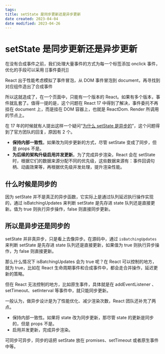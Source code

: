```yaml
---
tags:
title: setState 是同步更新还是异步更新
date created: 2023-04-04
date modified: 2023-04-26
---
```


# setState 是同步更新还是异步更新

在没有合成事件之前，我们处理大量事件的方式为每一个标签添加 onclick 事件，优化的手段可以采用 [[事件委托]]

React 出于性能考虑模拟了事件冒泡，从 DOM 事件冒泡到 document，再寻找到对应组件造出了合成事件

所以这就造成了，在一个页面中，只能有一个版本的 React。如果有多个版本，事件就乱套了。值得一提的是，这个问题在 React 17 中得到了解决，事件委托不再挂在 document 上，而是挂在 DOM 容器上，也就是 ReactDom. Render 所调用的节点上。

在 17 年的时候就有人提出这样一个疑问“[为什么 setState 是异步的](https://github.com/facebook/react/issues/11527)”，这个问题得到了官方团队的回复，原因有 2 个。

- **保持内部一致性**。如果改为同步更新的方式，尽管 setState 变成了同步，但是 props 不是。
- **为后续的架构升级启用并发更新**。为了完成异步渲染，React 会在 setState 时，根据它们的数据来源分配不同的优先级，这些数据来源有：事件回调句柄、动画效果等，再根据优先级并发处理，提升渲染性能。

## 什么时候是同步的

因为 setState 并不是真正的异步函数，它实际上是通过队列延迟执行操作实现的，通过 isBatchingUpdates 来判断 setState 是先存进 state 队列还是直接更新。值为 true 则执行异步操作，false 则直接同步更新。

## 所以是异步还是同步的

setState 并非真异步，只是看上去像异步。在源码中，通过 `isBatchingUpdates` 来判断 setState 是先存进 state 队列还是直接更新，如果值为 true 则执行异步操作，为 false 则直接更新。

那么什么情况下 isBatchingUpdates 会为 true 呢？在 React 可以控制的地方，就为 true，比如在 React 生命周期事件和合成事件中，都会走合并操作，延迟更新的策略。

但在 React 无法控制的地方，比如原生事件，具体就是在 addEventListener 、setTimeout、setInterval 等事件中，就只能同步更新。

一般认为，做异步设计是为了性能优化、减少渲染次数，React 团队还补充了两点。

- 保持内部一致性。如果将 state 改为同步更新，那尽管 state 的更新是同步的，但是 props 不是。
- 启用并发更新，完成异步渲染。

可同步可异步，同步的话把 setState 放在 promises、setTimeout 或者原生事件中等。
